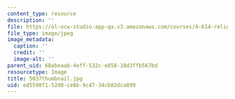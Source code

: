 ```yaml
---
content_type: resource
description: ''
file: https://ol-ocw-studio-app-qa.s3.amazonaws.com/courses/4-614-religious-architecture-and-islamic-cultures-fall-2002/ed5598f152d8ce8b9c4734cb82dca899_5037thumbnail.jpg
file_type: image/jpeg
image_metadata:
  caption: ''
  credit: ''
  image-alt: ''
parent_uid: 68abeaab-4eff-532c-e858-18d3ffb567bd
resourcetype: Image
title: 5037thumbnail.jpg
uid: ed5598f1-52d8-ce8b-9c47-34cb82dca899
---
```

